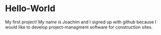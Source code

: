 # Hello-World
My first project!
My name is Joachim and I signed up with github because I would like to develop project-managment software for construction sites.
